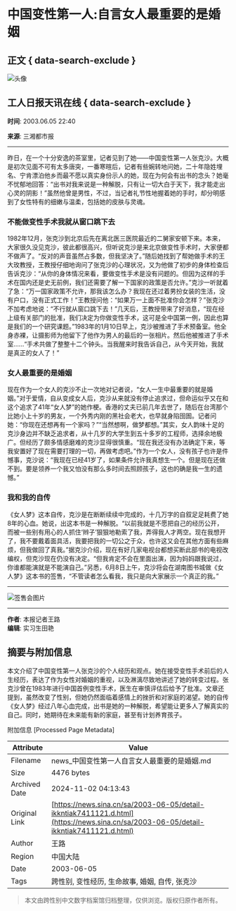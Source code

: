 # 中国变性第一人:自言女人最重要的是婚姻

## 正文 { data-search-exclude }


![头像](//n.sinaimg.cn/default/622af858/20181010/default_avatar.jpg)

## 工人日报天讯在线 { data-search-exclude }

**时间**: 2003.06.05 22:40

**来源**: 三湘都市报

---

昨日，在一个十分安逸的茶室里，记者见到了她——中国变性第一人张克沙。大概是初次见面不可有太多唐突，一番寒暄后，记者有些婉转地问她，二十年隐姓埋名、宁肯漂泊他乡而最不愿以真实身份示人的她，现在为何会有出书的念头？她毫不忧郁地回答：“出书对我来说是一种解脱，只有让一切大白于天下，我才能走出心灵的阴影！”虽然他曾是男性，不过，当记者礼节性地握着她的手时，却分明感到了女性特有的细嫩与温柔，包括她的皮肤与灵魂。

### 不能做变性手术我就从窗口跳下去

1982年12月，张克沙到北京后先在离北医三医院最近的二舅家安顿下来。本来，大家很久没见克沙，彼此都很高兴，但听说克沙是来北京做变性手术时，大家便都不做声了。“反对的声音虽然占多数，但我坚决了。”随后她找到了帮她做手术的王大玫教授，王教授仔细地询问了张克沙的心理状况，又为他做了初步的身体检查后告诉克沙：“从你的身体情况来看，要做变性手术是没有问题的。但因为这样的手术在国内还是史无前例，我们还需要了解一下国家的政策是否允许。”克沙一听就着了急：“万一国家政策不允许，那我该怎么办？我现在还过着男扮女装的生活，没有户口，没有正式工作！”王教授问他：“如果万一上面不批准你会怎样？”张克沙不加考虑地说：“不行就从窗口跳下去！”几天后，王教授带来了好消息，“现在经上级有关部门的批准，我们决定为你做变性手术，这可是全中国第一例，因此也算是我们的一个研究课题。”1983年的1月10日早上，克沙被推进了手术预备室。他全身赤裸，让摄影师为他留下了他作为男人的最后的一张相片。然后他被推进了手术室……“手术共做了整整十二个钟头。当我醒来时我告诉自己，从今天开始，我就是真正的女人了！”

### 女人最重要的是婚姻

现在作为一个女人的克沙不止一次地对记者说，“女人一生中最重要的就是婚姻。”对于爱情，自从变成女人后，克沙从来就没有停止追求过，但命运似乎又在和这个追求了41年“女人梦”的她作梗。香港的丈夫已前几年去世了，随后在台湾那个比她小上十岁的男友，一个外秀内刚的黑社会老大，也早就身陷囹圄。记者问她：“你现在还想再有一个家吗？”“当然想啊，做梦都想。”其实，女人韵味十足的克沙身边并不缺乏追求者，从十几岁的大学生到五十多岁的工程师，选择余地极广。但经历了颇多情感磨难的克沙显得很慎重。“现在我还没有办法确定下来，等我安置好了现在需要打理的一切，再做考虑吧。”作为一个女人，没有孩子也许是件憾事，克沙说：“我现在已经41岁了，如果条件允许我真想生一个。但是现在还做不到。要是领养一个我又怕没有那么多时间去照顾孩子，这也的确是我一生的遗憾。”

### 我和我的自传

《女人梦》这本自传，克沙是在断断续续中完成的，十几万字的自叙足足耗费了她8年的心血。她说，出这本书是一种解脱。“以前我就是不愿把自己的经历公开，而被一些别有用心的人抓住‘辫子’狠狠地勒索了我，弄得我人才两空。现在我想开了，我不要戴着面具活，我要把我的一切公之于众，也许这又会在其他方面有些麻烦，但我做回了真我。”据克沙介绍，现在有好几家电视台都想买断此部书的电视改编权，但克沙现在仍没有决定。“但我肯定不会在里面出演，因为妈妈跟我说过，你谁都能演就是不能演自己。”另悉，6月8日上午，克沙将会在湖南图书城做《女人梦》这本书的签售，“不管读者怎么看我，我只是向大家展示一个真正的我。”

---

![签售会图片](//n.sinaimg.cn/default/2fb77759/20151125/320X320.png)

---

**作者**: 本报记者王路  
**编辑**: 实习生田艳

## 摘要与附加信息

<!-- tcd_abstract -->
本文介绍了中国变性第一人张克沙的个人经历和观点。她在接受变性手术前后的人生经历，表达了作为女性对婚姻的重视，以及淋漓尽致地讲述了她的转变过程。张克沙曾在1983年进行中国首例变性手术，医生在审慎评估后给予了批准。文章还提到，虽然改变了性别，但她仍然面临着感情上的挫折和对家庭的渴望。她的自传《女人梦》经过八年心血完成，出书是她的一种解脱，希望能让更多人了解真实的自己。同时，她期待在未来能有新的家庭，甚至有计划养育孩子。
<!-- tcd_abstract_end -->

附加信息 [Processed Page Metadata]

| Attribute       | Value                                  |
|-----------------|----------------------------------------|
| Filename        | news_中国变性第一人自言女人最重要的是婚姻.md                             |
| Size            | 4476 bytes                           |
| Archived Date   | 2024-11-02 04:13:43                             |
| Original Link   | [https://news.sina.cn/sa/2003-06-05/detail-ikkntiak7411121.d.html](https://news.sina.cn/sa/2003-06-05/detail-ikkntiak7411121.d.html)                       |
| Author          | 王路                               |
| Region          | 中国大陆                               |
| Date            | 2003-06-05                                 |
| Tags            | 跨性别, 变性经历, 生命故事, 婚姻, 自传, 张克沙                                 |
>
> 本文由跨性别中文数字档案馆归档整理，仅供浏览。版权归原作者所有。
>